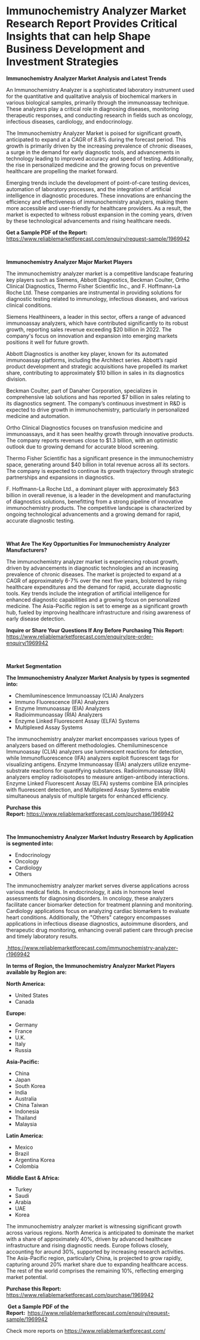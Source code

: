 <p><h1>Immunochemistry Analyzer Market Research Report Provides Critical Insights that can help Shape Business Development and Investment Strategies</h1></p><p><strong>Immunochemistry Analyzer Market Analysis and Latest Trends</strong></p>
<p><p>An Immunochemistry Analyzer is a sophisticated laboratory instrument used for the quantitative and qualitative analysis of biochemical markers in various biological samples, primarily through the immunoassay technique. These analyzers play a critical role in diagnosing diseases, monitoring therapeutic responses, and conducting research in fields such as oncology, infectious diseases, cardiology, and endocrinology.</p><p>The Immunochemistry Analyzer Market is poised for significant growth, anticipated to expand at a CAGR of 8.8% during the forecast period. This growth is primarily driven by the increasing prevalence of chronic diseases, a surge in the demand for early diagnostic tools, and advancements in technology leading to improved accuracy and speed of testing. Additionally, the rise in personalized medicine and the growing focus on preventive healthcare are propelling the market forward. </p><p>Emerging trends include the development of point-of-care testing devices, automation of laboratory processes, and the integration of artificial intelligence in diagnostic procedures. These innovations are enhancing the efficiency and effectiveness of immunochemistry analyzers, making them more accessible and user-friendly for healthcare providers. As a result, the market is expected to witness robust expansion in the coming years, driven by these technological advancements and rising healthcare needs.</p></p>
<p><strong>Get a Sample PDF of the Report:&nbsp;</strong> <a href="https://www.reliablemarketforecast.com/enquiry/request-sample/1969942?utm_campaign=3527&utm_medium=2&utm_source=Github&utm_content=ia&utm_term=08042025&utm_id=immunochemistry-analyzer">https://www.reliablemarketforecast.com/enquiry/request-sample/1969942</a></p>
<p>&nbsp;</p>
<p><strong>Immunochemistry Analyzer Major Market Players</strong></p>
<p><p>The immunochemistry analyzer market is a competitive landscape featuring key players such as Siemens, Abbott Diagnostics, Beckman Coulter, Ortho Clinical Diagnostics, Thermo Fisher Scientific Inc., and F. Hoffmann-La Roche Ltd. These companies are instrumental in providing solutions for diagnostic testing related to immunology, infectious diseases, and various clinical conditions.</p><p>Siemens Healthineers, a leader in this sector, offers a range of advanced immunoassay analyzers, which have contributed significantly to its robust growth, reporting sales revenue exceeding $20 billion in 2022. The company's focus on innovation and expansion into emerging markets positions it well for future growth.</p><p>Abbott Diagnostics is another key player, known for its automated immunoassay platforms, including the Architect series. Abbott’s rapid product development and strategic acquisitions have propelled its market share, contributing to approximately $10 billion in sales in its diagnostics division.</p><p>Beckman Coulter, part of Danaher Corporation, specializes in comprehensive lab solutions and has reported $7 billion in sales relating to its diagnostics segment. The company’s continuous investment in R&D is expected to drive growth in immunochemistry, particularly in personalized medicine and automation.</p><p>Ortho Clinical Diagnostics focuses on transfusion medicine and immunoassays, and it has seen healthy growth through innovative products. The company reports revenues close to $1.3 billion, with an optimistic outlook due to growing demand for accurate blood screening.</p><p>Thermo Fisher Scientific has a significant presence in the immunochemistry space, generating around $40 billion in total revenue across all its sectors. The company is expected to continue its growth trajectory through strategic partnerships and expansions in diagnostics.</p><p>F. Hoffmann-La Roche Ltd., a dominant player with approximately $63 billion in overall revenue, is a leader in the development and manufacturing of diagnostics solutions, benefitting from a strong pipeline of innovative immunochemistry products. The competitive landscape is characterized by ongoing technological advancements and a growing demand for rapid, accurate diagnostic testing.</p></p>
<p>&nbsp;</p>
<p><strong>What Are The Key Opportunities For Immunochemistry Analyzer Manufacturers?</strong></p>
<p><p>The immunochemistry analyzer market is experiencing robust growth, driven by advancements in diagnostic technologies and an increasing prevalence of chronic diseases. The market is projected to expand at a CAGR of approximately 6-7% over the next five years, bolstered by rising healthcare expenditures and the demand for rapid, accurate diagnostic tools. Key trends include the integration of artificial intelligence for enhanced diagnostic capabilities and a growing focus on personalized medicine. The Asia-Pacific region is set to emerge as a significant growth hub, fueled by improving healthcare infrastructure and rising awareness of early disease detection. </p></p>
<p><strong>Inquire or Share Your Questions If Any Before Purchasing This Report:</strong> <a href="https://www.reliablemarketforecast.com/enquiry/pre-order-enquiry/1969942?utm_campaign=3527&utm_medium=2&utm_source=Github&utm_content=ia&utm_term=08042025&utm_id=immunochemistry-analyzer">https://www.reliablemarketforecast.com/enquiry/pre-order-enquiry/1969942</a></p>
<p>&nbsp;</p>
<p><strong>Market Segmentation</strong></p>
<p><strong>The Immunochemistry Analyzer Market Analysis by types is segmented into:</strong></p>
<p><ul><li>Chemiluminescence Immunoassay (CLIA) Analyzers</li><li>Immuno Fluorescence (IFA) Analyzers</li><li>Enzyme Immunoassay (EIA) Analyzers</li><li>Radioimmunoassay (RIA) Analyzers</li><li>Enzyme Linked Fluorescent Assay (ELFA) Systems</li><li>Multiplexed Assay Systems</li></ul></p>
<p><p>The immunochemistry analyzer market encompasses various types of analyzers based on different methodologies. Chemiluminescence Immunoassay (CLIA) analyzers use luminescent reactions for detection, while Immunofluorescence (IFA) analyzers exploit fluorescent tags for visualizing antigens. Enzyme Immunoassay (EIA) analyzers utilize enzyme-substrate reactions for quantifying substances. Radioimmunoassay (RIA) analyzers employ radioisotopes to measure antigen-antibody interactions. Enzyme Linked Fluorescent Assay (ELFA) systems combine EIA principles with fluorescent detection, and Multiplexed Assay Systems enable simultaneous analysis of multiple targets for enhanced efficiency.</p></p>
<p><strong>Purchase this Report:&nbsp;</strong><a href="https://www.reliablemarketforecast.com/purchase/1969942?utm_campaign=3527&utm_medium=2&utm_source=Github&utm_content=ia&utm_term=08042025&utm_id=immunochemistry-analyzer">https://www.reliablemarketforecast.com/purchase/1969942</a></p>
<p>&nbsp;</p>
<p><strong>The Immunochemistry Analyzer Market Industry Research by Application is segmented into:</strong></p>
<p><ul><li>Endocrinology</li><li>Oncology</li><li>Cardiology</li><li>Others</li></ul></p>
<p><p>The immunochemistry analyzer market serves diverse applications across various medical fields. In endocrinology, it aids in hormone level assessments for diagnosing disorders. In oncology, these analyzers facilitate cancer biomarker detection for treatment planning and monitoring. Cardiology applications focus on analyzing cardiac biomarkers to evaluate heart conditions. Additionally, the "Others" category encompasses applications in infectious disease diagnostics, autoimmune disorders, and therapeutic drug monitoring, enhancing overall patient care through precise and timely laboratory results.</p></p>
<p><a href="https://www.reliablemarketforecast.com/immunochemistry-analyzer-r1969942?utm_campaign=3527&utm_medium=2&utm_source=Github&utm_content=ia&utm_term=08042025&utm_id=immunochemistry-analyzer">&nbsp;https://www.reliablemarketforecast.com/immunochemistry-analyzer-r1969942</a></p>
<p><strong>In terms of Region, the Immunochemistry Analyzer Market Players available by Region are:</strong></p>
<p>
    <p> <strong> North America: </strong>
        <ul>
            <li>United States</li>
            <li>Canada</li>
        </ul>
        </p> 
    <p> <strong> Europe: </strong>
        <ul>
            <li>Germany</li>
            <li>France</li>
            <li>U.K.</li>
            <li>Italy</li>
            <li>Russia</li>
        </ul>
        </p> 
    <p> <strong> Asia-Pacific: </strong>
        <ul>
            <li>China</li>
            <li>Japan</li>
            <li>South Korea</li>
            <li>India</li>
            <li>Australia</li>
            <li>China Taiwan</li>
            <li>Indonesia</li>
            <li>Thailand</li>
            <li>Malaysia</li>
        </ul>
        </p> 
    <p> <strong> Latin America: </strong>
        <ul>
            <li>Mexico</li>
            <li>Brazil</li>
            <li>Argentina Korea</li>
            <li>Colombia</li>
        </ul>
        </p> 
    <p> <strong> Middle East & Africa: </strong>
        <ul>
            <li>Turkey</li>
            <li>Saudi</li>
            <li>Arabia</li>
            <li>UAE</li>
            <li>Korea</li>
        </ul>
    </p>
    </p>
<p><p>The immunochemistry analyzer market is witnessing significant growth across various regions. North America is anticipated to dominate the market with a share of approximately 40%, driven by advanced healthcare infrastructure and rising diagnostic needs. Europe follows closely, accounting for around 30%, supported by increasing research activities. The Asia-Pacific region, particularly China, is projected to grow rapidly, capturing around 20% market share due to expanding healthcare access. The rest of the world comprises the remaining 10%, reflecting emerging market potential.</p></p>
<p><strong>Purchase this Report: </strong><a href="https://www.reliablemarketforecast.com/purchase/1969942?utm_campaign=3527&utm_medium=2&utm_source=Github&utm_content=ia&utm_term=08042025&utm_id=immunochemistry-analyzer">https://www.reliablemarketforecast.com/purchase/1969942</a></p>
<p>&nbsp;<strong>Get a Sample PDF of the Report:&nbsp;&nbsp;</strong><a href="https://www.reliablemarketforecast.com/enquiry/request-sample/1969942?utm_campaign=3527&utm_medium=2&utm_source=Github&utm_content=ia&utm_term=08042025&utm_id=immunochemistry-analyzer">https://www.reliablemarketforecast.com/enquiry/request-sample/1969942</a></p>
<p><strong></strong></p>
<p>Check more reports on <a href="https://www.reliablemarketforecast.com/?utm_campaign=3527&utm_medium=2&utm_source=Github&utm_content=ia&utm_term=08042025&utm_id=immunochemistry-analyzer">https://www.reliablemarketforecast.com/</a></p>